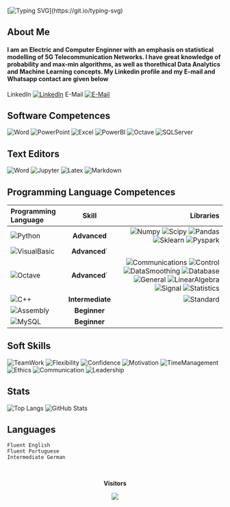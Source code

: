
[![Typing SVG](https://readme-typing-svg.herokuapp.com/?color=86B&size=35&center=true&vCenter=true&width=1000&lines=Nice+to+meet+you,+my+name+is+Antonio+Bigonha;Welcome+to+my+Profile!)](https://git.io/typing-svg)

## About Me
#### I am an Electric and Computer Enginner with an emphasis on statistical modelling of 5G Telecommunication Networks. I have great knowledge of probability and max-min algorithms, as well as thorethical Data Analytics and Machine Learning concepts. My Linkedin profile and my E-mail and Whatsapp contact are given below

LinkedIn	[![LinkedIn](https://img.shields.io/badge/LinkedIn-000?style=for-the-badge&logo=linkedin&logoColor=0E76A8)](https://www.linkedin.com/in/antonio-bigonha-127033234/)
E-Mail	[![E-Mail](https://img.shields.io/badge/Gmail-000?style=for-the-badge&logo=gmail&logoColor=red)](https://mail.google.com/mail/u/0/?hl=pt-BR#inbox?compose=GTvVlcSGMhdVgDzLFMwDmtftrdSrXgGgRdHvCzcqSHcHlzFNNMfjGSLTxGQrxbVjFLBrQhtZWmQjs)

## Software Competences

![Word](https://img.shields.io/badge/Word-darkblue?style=for-the-badge&logo=microsoftword)
![PowerPoint](https://img.shields.io/badge/powerpoint-darkorange?style=for-the-badge&logo=microsoftpowerpoint)
![Excel](https://img.shields.io/badge/excel-darkgreen?style=for-the-badge&logo=microsoftexcel)
![PowerBI](https://img.shields.io/badge/powerbi-000?style=for-the-badge&logo=powerbi)
![Octave](https://img.shields.io/badge/octave-lightblue?style=for-the-badge&logo=octave)
![SQLServer](https://img.shields.io/badge/sqlserver-purple?style=for-the-badge&logo=microsoftsqlserver)

## Text Editors
![Word](https://img.shields.io/badge/Word-darkblue?style=for-the-badge&logo=microsoftword)
![Jupyter](https://img.shields.io/badge/Jupyter-black?style=for-the-badge&logo=jupyter)
![Latex](https://img.shields.io/badge/Latex-darkgreen?style=for-the-badge&logo=latex)
![Markdown](https://img.shields.io/badge/Markdown-red?style=for-the-badge&logo=markdown)

## Programming Language Competences 


| Programming Language |  Skill  | Libraries |
|:-----|:--------:|------:|
| ![Python](https://img.shields.io/badge/Python-000?style=plastic&logo=python)   | **Advanced** | ![Numpy](https://img.shields.io/badge/Numpy-000?style=plastic&logo=numpy)  ![Scipy](https://img.shields.io/badge/Scipy-000?style=plastic&logo=scipy) ![Pandas](https://img.shields.io/badge/Pandas-000?style=plastic&logo=pandas) ![Sklearn](https://img.shields.io/badge/Sklearn-000?style=plastic&logo=scikitlearn) ![Pyspark](https://img.shields.io/badge/Pyspark-000?style=plastic&logo=apachespark) |
| ![VisualBasic](https://img.shields.io/badge/VisualBasic-000?style=plastic&logo=visualbasic)   |  **Advanced**`  |    |
| ![Octave](https://img.shields.io/badge/Octave-000?style=plastic&logo=octave)    |  **Advanced**`  |   ![Communications](https://img.shields.io/badge/Communications-000?style=plastic&logo=octave)  ![Control](https://img.shields.io/badge/Control-000?style=plastic&logo=octave)  ![DataSmoothing](https://img.shields.io/badge/DataSmoothing-000?style=plastic&logo=octave)  ![Database](https://img.shields.io/badge/Database-000?style=plastic&logo=octave)  ![General](https://img.shields.io/badge/General-000?style=plastic&logo=octave)  ![LinearAlgebra](https://img.shields.io/badge/LinearAlgebra-000?style=plastic&logo=octave)  ![Signal](https://img.shields.io/badge/Signal-000?style=plastic&logo=octave)  ![Statistics](https://img.shields.io/badge/Statistics-000?style=plastic&logo=octave)|
| ![C++](https://img.shields.io/badge/C++-000?style=plastic&logo=cplusplus)    | **Intermediate** |     ![Standard](https://img.shields.io/badge/Standard-000?style=plastic&logo=cplusplus) |
| ![Assembly](https://img.shields.io/badge/Assembly-000?style=plastic&logo=assemblyscript)    | **Beginner** |    |
| ![MySQL](https://img.shields.io/badge/MySQL-000?style=plastic&logo=mysql)    | **Beginner** |    |

## Soft Skills

![TeamWork](https://img.shields.io/badge/teamwork-purple?style=for-the-badge)
![Flexibility](https://img.shields.io/badge/flexibility-blue?style=for-the-badge)
![Confidence](https://img.shields.io/badge/Confidence-darkgreen?style=for-the-badge)
![Motivation](https://img.shields.io/badge/motivation-orange?style=for-the-badge)
![TimeManagement](https://img.shields.io/badge/timemanagement-black?style=for-the-badge)
![Ethics](https://img.shields.io/badge/ethics-yellow?style=for-the-badge)
![Communication](https://img.shields.io/badge/communication-darkred?style=for-the-badge)
![Leadership](https://img.shields.io/badge/leadership-lightblue?style=for-the-badge)
## Stats

![Top Langs](https://github-readme-stats-git-masterrstaa-rickstaa.vercel.app/api/top-langs/?username=antoniobigonha&layout=compact&bg_color=000&border_color=30A3DC&title_color=E94D5F&text_color=FFF)
![GitHub Stats](https://github-readme-stats.vercel.app/api?username=antoniobigonha&theme=transparent&bg_color=000&border_color=30A3DC&show_icons=true&icon_color=30A3DC&title_color=E94D5F&text_color=FFF)



## Languages
    Fluent English
    Fluent Portuguese
    Intermediate German

  <div align="center">
<br><p align="centre"><b>Visitors</b></p>  
<p align="center"><img align="center" src="https://profile-counter.glitch.me/{Antonio Bigonha}/count.svg" /></p> 
<br></div>
